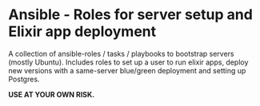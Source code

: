 # Ansible - Roles for server setup and Elixir app deployment

A collection of ansible-roles / tasks / playbooks to bootstrap servers (mostly Ubuntu). Includes roles to set up a user to run elixir apps, deploy new versions with a same-server blue/green deployment and setting up Postgres.

**USE AT YOUR OWN RISK.**
